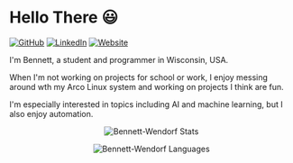 # Hello There 😃

[![GitHub](https://img.shields.io/badge/-GitHub-informational?style=flat-square&logo=github&logoColor=white&colorB=616161&labelColor=black)](https://github.com/bennett-wendorf)
[![LinkedIn](https://img.shields.io/badge/-LinkedIn-informational?style=flat-square&logo=linkedin&logoColor=0072b1&colorB=616161&labelColor=black)](https://www.linkedin.com/in/bennett-wendorf/)
[![Website](https://img.shields.io/badge/Web-Bennett-informational?style=flat-square&colorB=616161&labelColor=527C9D)](https://bennettwendorf.dev)

I'm Bennett, a student and programmer in Wisconsin, USA.

When I'm not working on projects for school or work, I enjoy messing around wth my Arco Linux system and working on projects I think are fun.

I'm especially interested in topics including AI and machine learning, but I also enjoy automation.

<p align="center"> <img src="https://github-readme-stats.vercel.app/api?username=bennett-wendorf&show_icons=true&theme=city_lights&count_private=true" alt="Bennett-Wendorf Stats" />

<p align="center"> <img src="https://github-readme-stats.vercel.app/api/top-langs?username=bennett-wendorf&show_icons=true&theme=city_lights&count_private=true&layout=compact" alt="Bennett-Wendorf Languages" />

<!--
**Bennett-Wendorf/Bennett-Wendorf** is a ✨ _special_ ✨ repository because its `README.md` (this file) appears on your GitHub profile.

Here are some ideas to get you started:

- 🔭 I’m currently working on ...
- 🌱 I’m currently learning ...
- 👯 I’m looking to collaborate on ...
- 🤔 I’m looking for help with ...
- 💬 Ask me about ...
- 📫 How to reach me: ...
- 😄 Pronouns: ...
- ⚡ Fun fact: ...
-->

